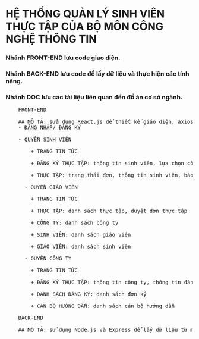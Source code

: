 
# HỆ THỐNG QUẢN LÝ SINH VIÊN THỰC TẬP CỦA BỘ MÔN CÔNG NGHỆ THÔNG TIN <br>
### Nhánh FRONT-END lưu code giao diện.
### Nhánh BACK-END lưu code để lấy dữ liệu và thực hiện các tính năng.
### Nhánh DOC lưu các tài liệu liên quan đến đồ án cơ sở ngành.
  <pre>
    FRONT-END <br>
    ## MÔ TẢ: sửa dụng React.js để thiết kế giáo diện, axios để lấy dữ liệu từ monggoDB bằng Node.js và Express
    - ĐĂNG NHẬP/ ĐĂNG KÝ <br>
    - QUYỀN SINH VIÊN <br>
        + TRANG TIN TỨC <br>
        + ĐĂNG KÝ THỰC TẬP: thông tin sinh viên, lựa chọn công ty, thông tin đăng ký <br>
        + THỰC TẬP: trang thái đơn, thông tin sinh viên, báo cáo tuần, báo cáo tuẩn kết <br>
      - QUYỀN GIÁO VIÊN <br>
        + TRANG TIN TỨC <br>
        + THỰC TẬP: danh sách thực tập, duyệt đơn thực tập <br>
        + CÔNG TY: danh sách công ty <br>
        + SINH VIÊN: danh sách giáo viên <br>
        + GIÁO VIÊN: danh sách sinh viên <br>
      - QUYỀN CÔNG TY <br>
        + TRANG TIN TỨC <br>
        + ĐĂNG KÝ THỰC TẬP: thông tin công ty, thông tin đăng ký, thông tin cán bộ <br>
        + DANH SÁCH ĐĂNG KÝ: danh sách đơn ký <br>
        + CÁN BỘ HƯỚNG DẪN: danh sách cán bộ hướng dẫn <br>
    BACK-END <br>
    ## MÔ TẢ: sử dụng Node.js và Express để lấy dữ liệu từ monggoDB theo mô hình MVC
